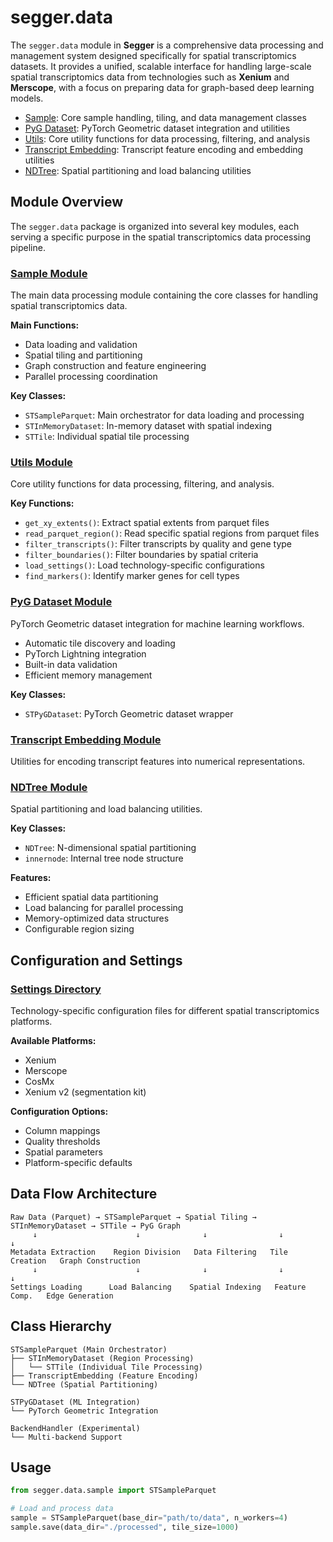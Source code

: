 # segger.data

The `segger.data` module in **Segger** is a comprehensive data processing and management system designed specifically for spatial transcriptomics datasets. It provides a unified, scalable interface for handling large-scale spatial transcriptomics data from technologies such as **Xenium** and **Merscope**, with a focus on preparing data for graph-based deep learning models.


- [Sample](sample.md): Core sample handling, tiling, and data management classes
- [PyG Dataset](pyg_dataset.md): PyTorch Geometric dataset integration and utilities
- [Utils](_utils.md): Core utility functions for data processing, filtering, and analysis
- [Transcript Embedding](transcript_embedding.md): Transcript feature encoding and embedding utilities
- [NDTree](ndtree.md): Spatial partitioning and load balancing utilities


## Module Overview

The `segger.data` package is organized into several key modules, each serving a specific purpose in the spatial transcriptomics data processing pipeline.

### [Sample Module](sample.md)
The main data processing module containing the core classes for handling spatial transcriptomics data.


**Main Functions:**

- Data loading and validation
- Spatial tiling and partitioning
- Graph construction and feature engineering
- Parallel processing coordination

**Key Classes:**

- `STSampleParquet`: Main orchestrator for data loading and processing
- `STInMemoryDataset`: In-memory dataset with spatial indexing
- `STTile`: Individual spatial tile processing


### [Utils Module](_utils.md)
Core utility functions for data processing, filtering, and analysis.

**Key Functions:**

- `get_xy_extents()`: Extract spatial extents from parquet files
- `read_parquet_region()`: Read specific spatial regions from parquet files
- `filter_transcripts()`: Filter transcripts by quality and gene type
- `filter_boundaries()`: Filter boundaries by spatial criteria
- `load_settings()`: Load technology-specific configurations
- `find_markers()`: Identify marker genes for cell types

### [PyG Dataset Module](pyg_dataset.md)
PyTorch Geometric dataset integration for machine learning workflows.

- Automatic tile discovery and loading
- PyTorch Lightning integration
- Built-in data validation
- Efficient memory management

**Key Classes:**

- `STPyGDataset`: PyTorch Geometric dataset wrapper


### [Transcript Embedding Module](transcript_embedding.md)
Utilities for encoding transcript features into numerical representations.


### [NDTree Module](ndtree.md)
Spatial partitioning and load balancing utilities.

**Key Classes:**

- `NDTree`: N-dimensional spatial partitioning
- `innernode`: Internal tree node structure

**Features:**

- Efficient spatial data partitioning
- Load balancing for parallel processing
- Memory-optimized data structures
- Configurable region sizing

## Configuration and Settings

### [Settings Directory](../settings/)
Technology-specific configuration files for different spatial transcriptomics platforms.

**Available Platforms:**

- Xenium
- Merscope
- CosMx
- Xenium v2 (segmentation kit)

**Configuration Options:**

- Column mappings
- Quality thresholds
- Spatial parameters
- Platform-specific defaults

## Data Flow Architecture

```
Raw Data (Parquet) → STSampleParquet → Spatial Tiling → STInMemoryDataset → STTile → PyG Graph
     ↓                      ↓              ↓                ↓              ↓
Metadata Extraction    Region Division   Data Filtering   Tile Creation   Graph Construction
     ↓                      ↓              ↓                ↓              ↓
Settings Loading      Load Balancing    Spatial Indexing   Feature Comp.   Edge Generation
```

## Class Hierarchy

```
STSampleParquet (Main Orchestrator)
├── STInMemoryDataset (Region Processing)
│   └── STTile (Individual Tile Processing)
├── TranscriptEmbedding (Feature Encoding)
└── NDTree (Spatial Partitioning)

STPyGDataset (ML Integration)
└── PyTorch Geometric Integration

BackendHandler (Experimental)
└── Multi-backend Support
```

## Usage 

```python
from segger.data.sample import STSampleParquet

# Load and process data
sample = STSampleParquet(base_dir="path/to/data", n_workers=4)
sample.save(data_dir="./processed", tile_size=1000)
```




